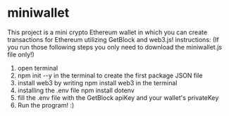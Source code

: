# miniwallet
This project is a mini crypto Ethereum wallet in which you can create transactions for Ethereum utilizing GetBlock and web3.js!
instructions: (If you run those following steps you only need to download the miniwallet.js file only!)
1) open terminal
2) npm init --y in the terminal to create the first package JSON file
3) install web3 by writing npm install web3 in the terminal
4) installing the .env file npm install dotenv
5) fill the .env file with the GetBlock apiKey and your wallet's privateKey
6) Run the program! :) 
